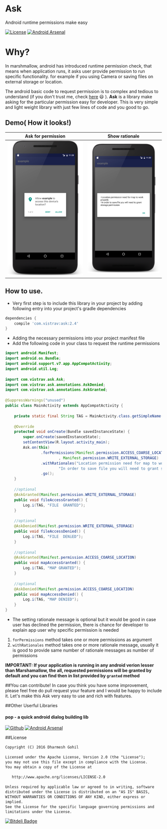 # Ask
Android runtime permissions make easy

[![License](https://img.shields.io/badge/license-Apache%202-blue.svg)](https://www.apache.org/licenses/LICENSE-2.0) [![Android Arsenal](https://img.shields.io/badge/Android%20Arsenal-Ask-brightgreen.svg?style=flat)](http://android-arsenal.com/details/1/3465)
# Why?

In marshmallow, android has introduced runtime permission check, that means when application runs, it asks user provide permission to run specific functionality. for example if you using Camera or saving files on external storage or location.

The android basic code to request permission is to complex and tedious to understand (if you don't trust me, check [here](http://developer.android.com/training/permissions/requesting.html) :smiley: ). **Ask** is a library make asking for the particular permission easy for developer. This is very simple and light weight library with just few lines of code and you good to go.

## Demo( How it looks!)

| Ask for permission     | Show rationale |
| ---      | ---       |
| ![show permission](https://github.com/00ec454/Ask/blob/master/asset/permission_1.png) | ![show rationale](https://github.com/00ec454/Ask/blob/master/asset/rationale.png)         |

## How to use.

* Very first step is to include this library in your project by adding following entry into your project's gradle dependencies

```groovy
dependencies {
	compile 'com.vistrav:ask:2.4'
}
```

* Adding the necessary permissions into your project manifest file
* Add the following code in your class to request the runtime permissions
```java
import android.Manifest;
import android.os.Bundle;
import android.support.v7.app.AppCompatActivity;
import android.util.Log;

import com.vistrav.ask.Ask;
import com.vistrav.ask.annotations.AskDenied;
import com.vistrav.ask.annotations.AskGranted;

@SuppressWarnings("unused")
public class MainActivity extends AppCompatActivity {

    private static final String TAG = MainActivity.class.getSimpleName();

    @Override
    protected void onCreate(Bundle savedInstanceState) {
        super.onCreate(savedInstanceState);
        setContentView(R.layout.activity_main);
        Ask.on(this)
                .forPermissions(Manifest.permission.ACCESS_COARSE_LOCATION
                        , Manifest.permission.WRITE_EXTERNAL_STORAGE)
                .withRationales("Location permission need for map to work properly",
                        "In order to save file you will need to grant storage permission") //optional
                .go();
    }

    //optional
    @AskGranted(Manifest.permission.WRITE_EXTERNAL_STORAGE)
    public void fileAccessGranted() {
        Log.i(TAG, "FILE  GRANTED");
    }

    //optional
    @AskDenied(Manifest.permission.WRITE_EXTERNAL_STORAGE)
    public void fileAccessDenied() {
        Log.i(TAG, "FILE  DENiED");
    }

    //optional
    @AskGranted(Manifest.permission.ACCESS_COARSE_LOCATION)
    public void mapAccessGranted() {
        Log.i(TAG, "MAP GRANTED");
    }

    //optional
    @AskDenied(Manifest.permission.ACCESS_COARSE_LOCATION)
    public void mapAccessDenied() {
        Log.i(TAG, "MAP DENIED");
    }
}

```

* The setting rationale message is optional but it would be good in case user has declined the permission, there is chance for developer to explain app user why specific permission is needed

1. `forPermissions` method takes one or more permissions as argument
2. `withRationales` method takes one or more rationale message, usually it is good to provide same number of rationale messages as number of permissions

**IMPORTANT: If your application is running in any android verion lesser than Marshamallow, the all, requested permissions will be granted by default and you can find then in list provided by `granted` method**

##You can contribute!
In case you think you have some improvement, please feel free do pull request your feature and I would be happy to include it. Let's make this Ask very easy to use and rich with features.

##Other Userful Libraries
#### pop - a quick android dialog building lib
[![Github](https://img.shields.io/badge/github-pop-green.svg)](https://github.com/00ec454/pop) [![Android Arsenal](https://img.shields.io/badge/Android%20Arsenal-Pop-green.svg?style=true)](https://android-arsenal.com/details/1/3400)

##License
    
    Copyright (C) 2016 Dharmesh Gohil
    
    Licensed under the Apache License, Version 2.0 (the "License");
    you may not use this file except in compliance with the License.
    You may obtain a copy of the License at

       http://www.apache.org/licenses/LICENSE-2.0

    Unless required by applicable law or agreed to in writing, software
    distributed under the License is distributed on an "AS IS" BASIS,
    WITHOUT WARRANTIES OR CONDITIONS OF ANY KIND, either express or implied.
    See the License for the specific language governing permissions and
    limitations under the License.


[![Bitdeli Badge](https://d2weczhvl823v0.cloudfront.net/00ec454/ask/trend.png)](https://bitdeli.com/free "Bitdeli Badge")

